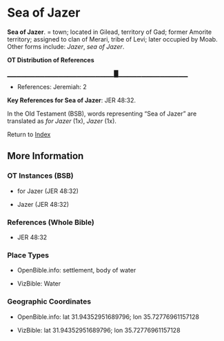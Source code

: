 # Sea of Jazer
**Sea of Jazer**. 
= town; located in Gilead, territory of Gad; former Amorite territory; assigned to clan of Merari, tribe of Levi; later occupied by Moab. 
Other forms include: 
*Jazer*, *sea of Jazer*. 


**OT Distribution of References**

▁▁▁▁▁▁▁▁▁▁▁▁▁▁▁▁▁▁▁▁▁▁▁█▁▁▁▁▁▁▁▁▁▁▁▁▁▁▁
* References: Jeremiah: 2



**Key References for Sea of Jazer**: 
JER 48:32. 


In the Old Testament (BSB), words representing “Sea of Jazer” are translated as 
*for Jazer* (1x), *Jazer* (1x). 




Return to [Index](00-Index.md)

## More Information

### OT Instances (BSB)

* for Jazer (JER 48:32)

* Jazer (JER 48:32)



### References (Whole Bible)

* JER 48:32


### Place Types

* OpenBible.info: settlement, body of water

* VizBible: Water



### Geographic Coordinates

* OpenBible.info: lat 31.94352951689796; lon 35.72776961157128

* VizBible: lat 31.94352951689796; lon 35.72776961157128




